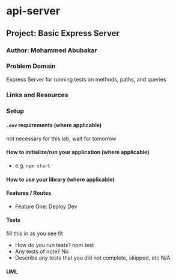# api-server
## Project: Basic Express Server

### Author: Mohammed Abubakar 

### Problem Domain

Express Server for running tests on methods, paths, and queries

### Links and Resources



### Setup

#### `.env` requirements (where applicable)

not necessary for this lab, wait for tomorrow

#### How to initialize/run your application (where applicable)

- e.g. `npm start`

#### How to use your library (where applicable)

#### Features / Routes

- Feature One: Deploy Dev

#### Tests

fill this in as you see fit
- How do you run tests?
npm test
- Any tests of note?
No
- Describe any tests that you did not complete, skipped, etc
N/A

#### UML


